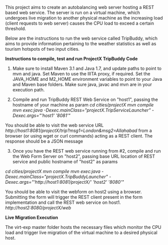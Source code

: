 This project aims to create an autobalancing web server hosting a REST based web service.
The server is run on a virtual machine, which undergoes live migration to another physical machine as the increasing load (client requests to web server) causes the CPU load to exceed a certain threshold.

Below are the instructions to run the web service called TripBuddy, which aims to provide information pertaining to the weather statistics as well as tourism hotspots of two input cities.

**Instructions to compile, test and run ProjectX TripBuddy Code**

1) Make sure to install Maven 3.1 and Java 1.7, and update paths to point to mvn and java. Set Maven to use the IIITA proxy, if required. Set the JAVA_HOME and M2_HOME environment variables to point to your Java and Maven base folders. Make sure java, javac and mvn are in your execution path.

2) Compile and run TripBuddy REST Web Service on "host1", passing the hostname of your machine as param
_cd cities/projectX
mvn compile
mvn exec:java -Dexec.mainClass="projectX.TripServiceLauncher" -Dexec.args="'host1' '8081'"_

You should be able to visit the web service URL _http://host1:8081/projectX/trip?msg1=London&msg2=Allahabad_ from a browser (or using wget or curl commands) acting as a REST client. The response should be a JSON message

3) Once you have the REST web service running from #2, compile and run the Web Form Server on "host2", passing base URL location of REST service and public hostname of "host2" as params

_cd cities/projectX
mvn compile
mvn exec:java -Dexec.mainClass="projectX.TripBuddyLauncher" -Dexec.args="'http://host1:8081/projectX/' 'host2' '8080'"_

You should be able to visit the webform on host2 using a browser. Submitting the form will trigger the REST client present in the form implementation and call the REST web service on host1.
_http://host2:8080/projectX/web_

**Live Migration Execution**

The virt-exp master folder hosts the necessary files which monitor the CPU load and trigger live migration of the virtual machine to a desired physical host.


	

